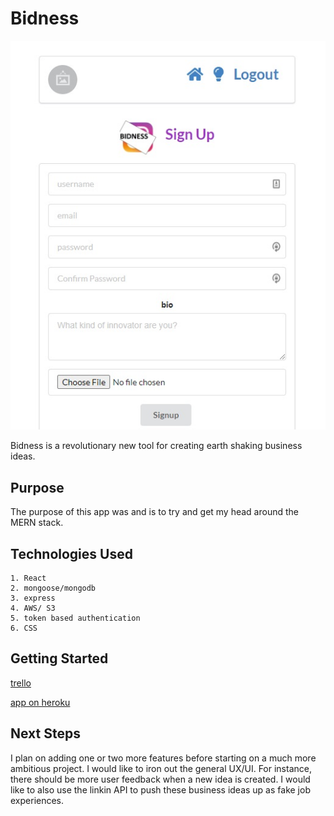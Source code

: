 # Bidness
![alt text](./screencap.jpg)

Bidness is a revolutionary new tool for creating earth shaking business ideas.  


## Purpose

The purpose of this app was and is to try and get my head around the MERN stack.

## Technologies Used

    1. React
    2. mongoose/mongodb
    3. express
    4. AWS/ S3
    5. token based authentication
    6. CSS

## Getting Started

[trello](https://trello.com/b/BnuVBCE0/bidness)

[app on heroku](https://seriousbidness.herokuapp.com)

## Next Steps

I plan on adding one or two more features before starting on a much more ambitious project.  I would like to iron out the general UX/UI.  For instance, there should be more user feedback when a new idea is created.  I would like to also use the linkin API to push these business ideas up as fake job experiences.  